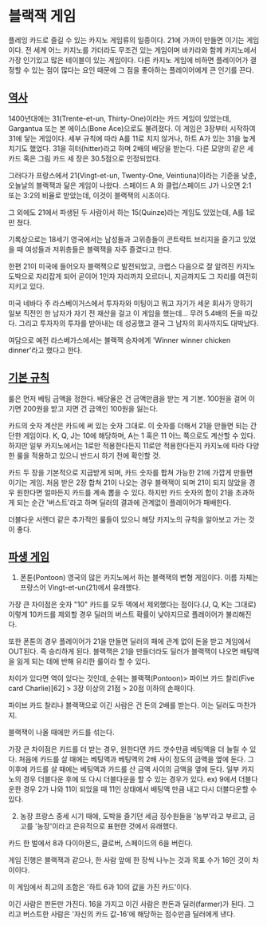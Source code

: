 # 블랙잭 게임


플레잉 카드로 즐길 수 있는 카지노 게임류의 일종이다. 21에 가까이 만들면 이기는 게임이다.
전 세계 어느 카지노를 가더라도 무조건 있는 게임이며 바카라와 함께 카지노에서 가장 인기있고 많은 테이블이 있는 게임이다.
다른 카지노 게임에 비하면 플레이어가 결정할 수 있는 점이 많다는 요인 때문에 그 점을 좋아하는 플레이어에게 큰 인기를 끈다.

## <U>역사</U>


1400년대에는 31(Trente-et-un, Thirty-One)이라는 카드 게임이 있었는데, Gargantua 또는 본 에이스(Bone Ace)으로도 불려졌다. 이 게임은 3장부터 시작하여 31에 닿는 게임이다. 세부 규칙에 따라 A를 11로 치지 않거나, 하트 A가 있는 31을 높게 치기도 했었다. 31을 히터(hitter)라고 하며 2배의 배당을 받는다. 다른 모양의 같은 세 카드 혹은 그림 카드 세 장은 30.5점으로 인정되었다.

그러다가 프랑스에서 21(Vingt-et-un, Twenty-One, Veintiuna)이라는 기준을 낮춘, 오늘날의 블랙잭과 닮은 게임이 나왔다. 스페이드 A 와 클럽/스페이드 J가 나오면 2:1 또는 3:2의 비율로 받았는데, 이것이 블랙잭의 시초이다.

그 외에도 21에서 파생된 두 사람이서 하는 15(Quinze)라는 게임도 있었는데, A를 1로만 쳤다.

기록상으로는 18세기 영국에서는 남성들과 고위층들이 콘트락트 브리지을 즐기고 있었을 때 여성들과 저위층들은 블랙잭을 자주 즐겼다고 한다.

한편 21이 미국에 들어오자 블랙잭으로 발전되었고, 크랩스 다음으로 잘 알려진 카지노 도박으로 자리잡게 되어 곧이어 1인자 자리까지 오르더니, 지금까지도 그 자리를 여전히 지키고 있다.

미국 네바다 주 라스베이거스에서 투자자와 미팅이고 뭐고 자기가 세운 회사가 망하기 일보 직전인 한 남자가 자기 전 재산을 걸고 이 게임을 했는데... 무려 5.4배의 돈을 따갔다. 그리고 투자자의 투자를 받아내는 데 성공했고 결국 그 남자의 회사까지도 대박났다.

여담으로 예전 라스베가스에서는 블랙잭 승자에게 'Winner winner chicken dinner'라고 했다고 한다.

## <U>기본 규칙</U>


룰은 먼저 베팅 금액을 정한다. 배당율은 건 금액만큼을 받는 게 기본. 100원을 걸어 이기면 200원을 받고 지면 건 금액인 100원을 잃는다.

카드의 숫자 계산은 카드에 써 있는 숫자 그대로. 이 숫자를 더해서 21을 만들면 되는 간단한 게임이다. K, Q, J는 10에 해당하며, A는 1 혹은 11 어느 쪽으로도 계산할 수 있다. 하지만 일부 카지노에서는 1로만 적용한다든지 11로만 적용한다든지 카지노에 따라 다양한 룰을 적용하고 있으니 반드시 하기 전에 확인할 것.

카드 두 장을 기본적으로 지급받게 되며, 카드 숫자를 합쳐 가능한 21에 가깝게 만들면 이기는 게임. 처음 받은 2장 합쳐 21이 나오는 경우 블랙잭이 되며 21이 되지 않았을 경우 원한다면 얼마든지 카드를 계속 뽑을 수 있다. 하지만 카드 숫자의 합이 21을 초과하게 되는 순간 '버스트'라고 하며 딜러의 결과에 관계없이 플레이어가 패배한다.

더블다운 서렌더 같은 추가적인 룰들이 있으니 해당 카지노의 규칙을 알아보고 가는 것이 좋다.

## <U>파생 게임</U>


1. 폰툰(Pontoon)
영국의 많은 카지노에서 하는 블랙잭의 변형 게임이다. 이름 자체는 프랑스어 Vingt-et-un(21)에서 유래했다.

가장 큰 차이점은 숫자 "10" 카드를 모두 덱에서 제외했다는 점이다.(J, Q, K는 그대로)
이렇게 10카드를 제외할 경우 딜러의 버스트 확률이 낮아지므로 플레이어가 불리해진다.

또한 폰툰의 경우 플레이어가 21을 만들면 딜러의 패에 관계 없이 돈을 받고 게임에서 OUT된다. 즉 승리하게 된다.
블랙잭은 21을 만들더라도 딜러가 블랙잭이 나오면 배팅액을 잃게 되는 데에 반해 유리한 룰이라 할 수 있다.

차이가 있다면 역이 있다는 것인데, 순위는 블랙잭(Pontoon)> 파이브 카드 찰리(Five card Charlie)[62] > 3장 이상의 21점 > 20점 이하의 손패이다.

파이브 카드 찰리나 블랙잭으로 이긴 사람은 건 돈의 2배를 받는다. 이는 딜러도 마찬가지.

블랙잭이 나올 때에만 카드를 섞는다.

가장 큰 차이점은 카드를 더 받는 경우, 원한다면 카드 갯수만큼 베팅액을 더 늘릴 수 있다.
처음에 카드를 살 때에는 베팅액과 베팅액의 2배 사이 정도의 금액을 옆에 둔다.
그 이후에 카드를 살 때에는 베팅액과 카드를 산 금액 사이의 금액을 옆에 둔다.
일부 카지노의 경우 더블다운 후에 또 다시 더블다운을 할 수 있는 경우가 있다.
ex) 9에서 더블다운한 경우 2가 나와 11이 되었을 때 11인 상태에서 배팅액 만큼 내고 다시 더블다운할 수 있다.

2. 농장
프랑스 중세 시기 때에, 도박을 즐기던 세금 징수원들을 '농부'라고 부르고, 금고를 '농장'이라고 은유적으로 표현한 것에서 유래했다.

카드 한 벌에서 8과 다이아몬드, 클로버, 스페이드의 6을 버린다.

게임 진행은 블랙잭과 같으나, 한 사람 앞에 한 장씩 나누는 것과 목표 수가 16인 것이 차이이다.

이 게임에서 최고의 조합은 '하트 6과 10의 값을 가진 카드'이다.

이긴 사람은 판돈만 가진다. 16을 가지고 이긴 사람은 판돈과 딜러(farmer)가 된다. 그리고 버스트한 사람은 '자신의 카드 값-16'에 해당하는 점수만큼 딜러에게 낸다.
